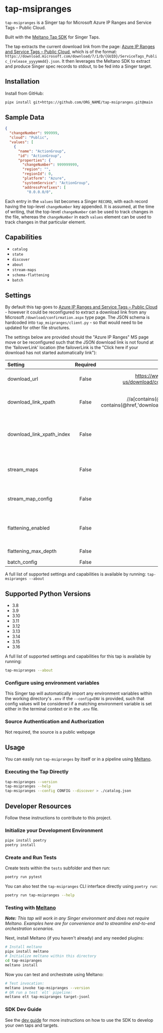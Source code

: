 # tap-msipranges

`tap-msipranges` is a Singer tap for Microsoft Azure IP Ranges and Service Tags – Public Cloud.

Built with the [Meltano Tap SDK](https://sdk.meltano.com) for Singer Taps.

The tap extracts the current download link from the page: [Azure IP Ranges and Service Tags – Public Cloud](https://www.microsoft.com/en-us/download/confirmation.aspx?id=56519), which is of the format:
`https://download.microsoft.com/download/7/1/D/{GUID}/ServiceTags_Public_{release_yyyymmdd}.json`. It then leverages the Meltano SDK to extract and produce Singer spec records to stdout, to be fed into a Singer target.

## Installation

Install from GitHub:

```bash
pipx install git+https://github.com/ORG_NAME/tap-msipranges.git@main
```

## Sample Data

```json
{
  "changeNumber": 999999,
  "cloud": "Public",
  "values": [
    {
      "name": "ActionGroup",
      "id": "ActionGroup",
      "properties": {
        "changeNumber": 999999999,
        "region": "",
        "regionId": 0,
        "platform": "Azure",
        "systemService": "ActionGroup",
        "addressPrefixes": [
          "0.0.0.0/0",
```

Each entry in the `values` list becomes a Singer `RECORD`, with each record having the top-level `changeNumber` key appended. It is assumed, at the time of writing, that the top-level `changeNumber` can be used to track changes in the file, whereas the `changeNumber` in each `values` element can be used to track changes in that particular element.

## Capabilities

* `catalog`
* `state`
* `discover`
* `about`
* `stream-maps`
* `schema-flattening`
* `batch`

## Settings

By default this tap goes to [Azure IP Ranges and Service Tags – Public Cloud](https://www.microsoft.com/en-us/download/confirmation.aspx?id=56519) - however it could be reconfigured to extract a download link from any Microsoft `/download/confirmation.aspx` type page. The JSON schema is hardcoded into `tap_msipranges/client.py` - so that would need to be updated for other file structures.

The settings below are provided should the "Azure IP Ranges" MS page move or be reconfigured such that the JSON download link is not found at the 'failoverLink' location (the failoverLink is the "Click here if your download has not started automatically link"):

| Setting                  | Required | Default | Description |
|:-------------------------|:--------:|:-------:|:------------|
| download_url             | False    | https://www.microsoft.com/en-us/download/confirmation.aspx?id=56519 | The download url for the Microsoft Azure API Ranges |
| download_link_xpath      | False    | //a[contains(@class, 'failoverLink') and contains(@href,'download.microsoft.com/download/')]/@href | The XPath expression that extracts a list of download links  |
| download_link_xpath_index| False    |       0 | The index of the element containing the download link - paired with the download_link_xpath expression |
| stream_maps              | False    | None    | Config object for stream maps capability. For more information check out [Stream Maps](https://sdk.meltano.com/en/latest/stream_maps.html). |
| stream_map_config        | False    | None    | User-defined config values to be used within map expressions. |
| flattening_enabled       | False    | None    | 'True' to enable schema flattening and automatically expand nested properties. |
| flattening_max_depth     | False    | None    | The max depth to flatten schemas. |
| batch_config             | False    | None    |             |

A full list of supported settings and capabilities is available by running: `tap-msipranges --about`

## Supported Python Versions

* 3.8
* 3.9
* 3.10
* 3.11
* 3.12
* 3.13
* 3.14
* 3.15
* 3.16

A full list of supported settings and capabilities for this
tap is available by running:

```bash
tap-msipranges --about
```

### Configure using environment variables

This Singer tap will automatically import any environment variables within the working directory's
`.env` if the `--config=ENV` is provided, such that config values will be considered if a matching
environment variable is set either in the terminal context or in the `.env` file.

### Source Authentication and Authorization

Not required, the source is a public webpage

## Usage

You can easily run `tap-msipranges` by itself or in a pipeline using [Meltano](https://meltano.com/).

### Executing the Tap Directly

```bash
tap-msipranges --version
tap-msipranges --help
tap-msipranges --config CONFIG --discover > ./catalog.json
```

## Developer Resources

Follow these instructions to contribute to this project.

### Initialize your Development Environment

```bash
pipx install poetry
poetry install
```

### Create and Run Tests

Create tests within the `tests` subfolder and
  then run:

```bash
poetry run pytest
```

You can also test the `tap-msipranges` CLI interface directly using `poetry run`:

```bash
poetry run tap-msipranges --help
```

### Testing with [Meltano](https://www.meltano.com)

_**Note:** This tap will work in any Singer environment and does not require Meltano.
Examples here are for convenience and to streamline end-to-end orchestration scenarios._

<!--
Developer TODO:
Your project comes with a custom `meltano.yml` project file already created. Open the `meltano.yml` and follow any "TODO" items listed in
the file.
-->

Next, install Meltano (if you haven't already) and any needed plugins:

```bash
# Install meltano
pipx install meltano
# Initialize meltano within this directory
cd tap-msipranges
meltano install
```

Now you can test and orchestrate using Meltano:

```bash
# Test invocation:
meltano invoke tap-msipranges --version
# OR run a test `elt` pipeline:
meltano elt tap-msipranges target-jsonl
```

### SDK Dev Guide

See the [dev guide](https://sdk.meltano.com/en/latest/dev_guide.html) for more instructions on how to use the SDK to
develop your own taps and targets.
